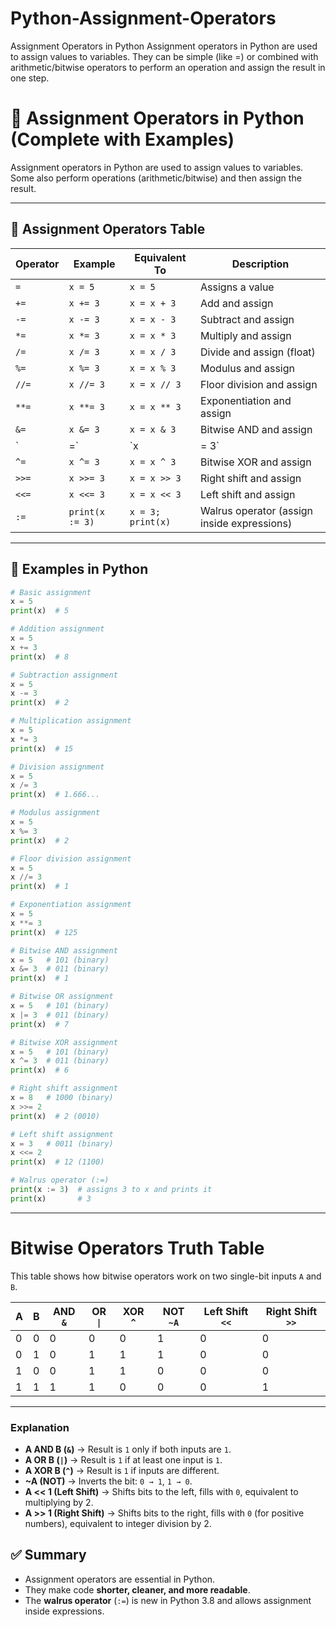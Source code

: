 # Python-Assignment-Operators
Assignment Operators in Python  Assignment operators in Python are used to assign values to variables. They can be simple (like =) or combined with arithmetic/bitwise operators to perform an operation and assign the result in one step.
# 📘 Assignment Operators in Python (Complete with Examples)

Assignment operators in Python are used to assign values to variables.  
Some also perform operations (arithmetic/bitwise) and then assign the result.  

---

## 🔹 Assignment Operators Table

| Operator | Example     | Equivalent To  | Description |
|----------|------------|----------------|-------------|
| `=`      | `x = 5`    | `x = 5`        | Assigns a value |
| `+=`     | `x += 3`   | `x = x + 3`    | Add and assign |
| `-=`     | `x -= 3`   | `x = x - 3`    | Subtract and assign |
| `*=`     | `x *= 3`   | `x = x * 3`    | Multiply and assign |
| `/=`     | `x /= 3`   | `x = x / 3`    | Divide and assign (float) |
| `%=`     | `x %= 3`   | `x = x % 3`    | Modulus and assign |
| `//=`    | `x //= 3`  | `x = x // 3`   | Floor division and assign |
| `**=`    | `x **= 3`  | `x = x ** 3`   | Exponentiation and assign |
| `&=`     | `x &= 3`   | `x = x & 3`    | Bitwise AND and assign |
| `|=`     | `x |= 3`   | `x = x | 3`    | Bitwise OR and assign |
| `^=`     | `x ^= 3`   | `x = x ^ 3`    | Bitwise XOR and assign |
| `>>=`    | `x >>= 3`  | `x = x >> 3`   | Right shift and assign |
| `<<=`    | `x <<= 3`  | `x = x << 3`   | Left shift and assign |
| `:=`     | `print(x := 3)` | `x = 3; print(x)` | Walrus operator (assign inside expressions) |

---

## 🔹 Examples in Python

```python
# Basic assignment
x = 5
print(x)  # 5

# Addition assignment
x = 5
x += 3
print(x)  # 8

# Subtraction assignment
x = 5
x -= 3
print(x)  # 2

# Multiplication assignment
x = 5
x *= 3
print(x)  # 15

# Division assignment
x = 5
x /= 3
print(x)  # 1.666...

# Modulus assignment
x = 5
x %= 3
print(x)  # 2

# Floor division assignment
x = 5
x //= 3
print(x)  # 1

# Exponentiation assignment
x = 5
x **= 3
print(x)  # 125

# Bitwise AND assignment
x = 5   # 101 (binary)
x &= 3  # 011 (binary)
print(x)  # 1

# Bitwise OR assignment
x = 5   # 101 (binary)
x |= 3  # 011 (binary)
print(x)  # 7

# Bitwise XOR assignment
x = 5   # 101 (binary)
x ^= 3  # 011 (binary)
print(x)  # 6

# Right shift assignment
x = 8   # 1000 (binary)
x >>= 2
print(x)  # 2 (0010)

# Left shift assignment
x = 3   # 0011 (binary)
x <<= 2
print(x)  # 12 (1100)

# Walrus operator (:=)
print(x := 3)  # assigns 3 to x and prints it
print(x)       # 3
```

---

# Bitwise Operators Truth Table

This table shows how bitwise operators work on two single-bit inputs `A` and `B`.

| A | B | AND `&` | OR `\|` | XOR `^` | NOT `~A` | Left Shift `<<` | Right Shift `>>` |
|---|---|---------|---------|---------|----------|-----------------|------------------|
| 0 | 0 |    0    |    0    |    0    |    1     |        0        |        0         |
| 0 | 1 |    0    |    1    |    1    |    1     |        0        |        0         |
| 1 | 0 |    0    |    1    |    1    |    0     |        0        |        0         |
| 1 | 1 |    1    |    1    |    0    |    0     |        0        |        1         |



---

### Explanation

- **A AND B (`&`)** → Result is `1` only if both inputs are `1`.  
- **A OR B (`|`)** → Result is `1` if at least one input is `1`.  
- **A XOR B (`^`)** → Result is `1` if inputs are different.  
- **~A (NOT)** → Inverts the bit: `0 → 1`, `1 → 0`.  
- **A << 1 (Left Shift)** → Shifts bits to the left, fills with `0`, equivalent to multiplying by 2.  
- **A >> 1 (Right Shift)** → Shifts bits to the right, fills with `0` (for positive numbers), equivalent to integer division by 2.  


## ✅ Summary
- Assignment operators are essential in Python.  
- They make code **shorter, cleaner, and more readable**.  
- The **walrus operator** (`:=`) is new in Python 3.8 and allows assignment inside expressions.  

